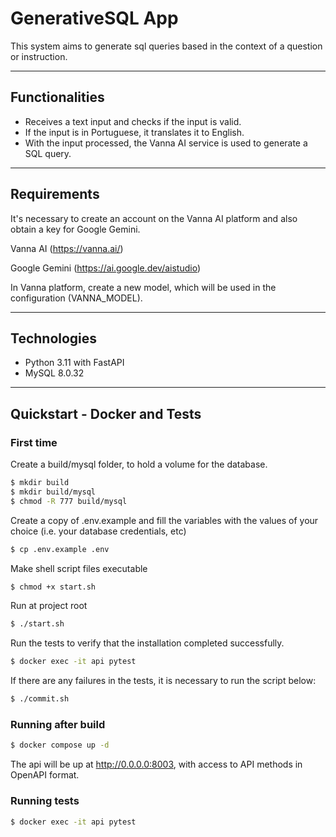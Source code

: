 # GenerativeSQL App

This system aims to generate sql queries based in the context of a question or instruction.

------

## Functionalities

- Receives a text input and checks if the input is valid.
- If the input is in Portuguese, it translates it to English.
- With the input processed, the Vanna AI service is used to generate a SQL query.

------

## Requirements

It's necessary to create an account on the Vanna AI platform and also obtain a key for Google Gemini.

Vanna AI (https://vanna.ai/)

Google Gemini (https://ai.google.dev/aistudio)

In Vanna platform, create a new model, which will be used in the configuration (VANNA_MODEL).

------
## Technologies
- Python 3.11 with FastAPI
- MySQL 8.0.32

------

## Quickstart - Docker and Tests

### First time

Create a build/mysql folder, to hold a volume for the database.
```bash
$ mkdir build
$ mkdir build/mysql
$ chmod -R 777 build/mysql
```

Create a copy of .env.example and fill the variables with the values of your choice (i.e. your database credentials, etc)
```bash
$ cp .env.example .env 
```

Make shell script files executable

```bash
$ chmod +x start.sh
```

Run at project root
```bash
$ ./start.sh
```

Run the tests to verify that the installation completed successfully.
```bash
$ docker exec -it api pytest
```

If there are any failures in the tests, it is necessary to run the script below:
```bash
$ ./commit.sh
```

### Running after build 

```bash
$ docker compose up -d
```

The api will be up at http://0.0.0.0:8003, with access to API methods in OpenAPI format.

### Running tests

```bash
$ docker exec -it api pytest
```